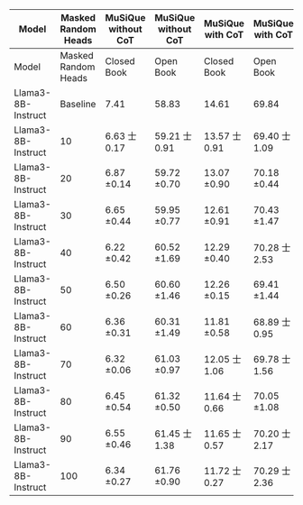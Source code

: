 | Model | Masked Random Heads | MuSiQue without CoT | MuSiQue without CoT | MuSiQue with CoT | MuSiQue with CoT |
| --- | --- | --- | --- | --- | --- |
| Model | Masked Random Heads | Closed Book | Open Book | Closed Book | Open Book |
| Llama3-8B-Instruct | Baseline | 7.41 | 58.83 | 14.61 | 69.84 |
| Llama3-8B-Instruct | 10 | 6.63 士0.17 | 59.21 士0.91 | 13.57 士0.91 | 69.40 士1.09 |
| Llama3-8B-Instruct | 20 | 6.87 ±0.14 | 59.72 ±0.70 | 13.07 ±0.90 | 70.18 ±0.44 |
| Llama3-8B-Instruct | 30 | 6.65 ±0.44 | 59.95 ±0.77 | 12.61 ±0.91 | 70.43 ±1.47 |
| Llama3-8B-Instruct | 40 | 6.22 ±0.42 | 60.52 ±1.69 | 12.29 ±0.40 | 70.28 士2.53 |
| Llama3-8B-Instruct | 50 | 6.50 ±0.26 | 60.60 ±1.46 | 12.26 ±0.15 | 69.41 ±1.44 |
| Llama3-8B-Instruct | 60 | 6.36 ±0.31 | 60.31 ±1.49 | 11.81 ±0.58 | 68.89 士0.95 |
| Llama3-8B-Instruct | 70 | 6.32 ±0.06 | 61.03 ±0.97 | 12.05 士1.06 | 69.78 士1.56 |
| Llama3-8B-Instruct | 80 | 6.45 ±0.54 | 61.32 ±0.50 | 11.64 士0.66 | 70.05 ±1.08 |
| Llama3-8B-Instruct | 90 | 6.55 ±0.46 | 61.45 士1.38 | 11.65 士0.57 | 70.20 士2.17 |
| Llama3-8B-Instruct | 100 | 6.34 ±0.27 | 61.76 ±0.90 | 11.72 士0.27 | 70.29 士2.36 |
